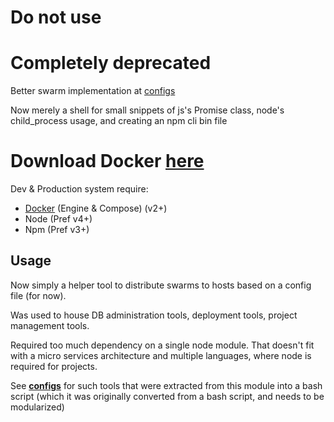 
# Do not use
# Completely deprecated
Better swarm implementation at [configs](https://github.com/Cjones90/os.cli.config)

Now merely a shell for small snippets of js's Promise class, node's child_process usage, and creating an npm cli bin file

# Download Docker **[here](https://www.docker.com/)**

Dev & Production system require:
- [Docker](https://www.docker.com/) (Engine & Compose) (v2+)
- Node (Pref v4+)
- Npm (Pref v3+)

## Usage

Now simply a helper tool to distribute swarms to hosts based on a config file (for now).  

Was used to house DB administration tools, deployment tools, project management tools.  

Required too much dependency on a single node module. That doesn't fit with a
micro services architecture and multiple languages, where node is required for projects.  

See <strong>[configs](https://github.com/Cjones90/os.cli.config)</strong> for such tools that were extracted from this module into a bash script (which it was originally converted from a bash script, and needs to be modularized)
